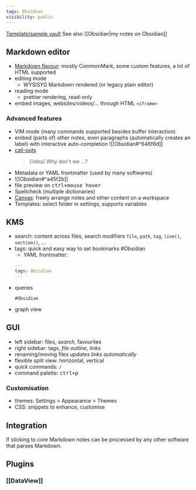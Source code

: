 ```yaml
---
tags: Obsidian
visibility: public
---
```

[Template/sample vault]()
See also [[Obsidian|my notes on Obsidian]]

## Markdown editor
- [Markdown flavour](https://help.obsidian.md/Editing+and+formatting/Obsidian+Flavored+Markdown): mostly CommonMark, some custom features, a lot of HTML supported
- editing mode
  - WYSISYG Markdown rendered (or legacy plain editor)
- reading mode
  - prettier rendering, read-only
- embed images, websites/videos/... through HTML `<iframe>`

### Advanced features
- VIM mode (many commands supported besides buffer interaction)
- embed (parts of) other notes, even paragraphs (automatically creates an label) with interactive auto-completion ![[Obsidian#^646f6d]]
- [call-outs](https://help.obsidian.md/Editing+and+formatting/Callouts#Supported+types)
  > [!idea] Why don't we ...?
- Metadata or YAML frontmatter (used by many softwares)
- ![[Obsidian#^a45f2b]]
- file preview on <kbd>ctrl+mouse hover</kbd>
- Spellcheck (multiple dictionaries)
- [Canvas](https://obsidian.md/canvas): freely arrange notes and other content on a workspace
- Templates: select folder in settings, supports variables


## KMS
- search: content across files, search modifiers `file`, `path`, `tag`, `line()`, `section()`, ...
- tags: quick and easy way to set bookmarks #Obsidian
  - YAML frontmatter:
  ```yaml
  ---
  tags: Obsidian
  ---
  ```
- queries
  ```query
  #Obsidian
  ```
- graph view


## GUI
- left sidebar: files, *search*, favourites
- right sidebar: tags, *file outline*, *links*
- renaming/moving files *updates links automatically*
- flexible split view: horizontal, vertical
- quick commands: `/`
- command palette: <kbd>ctrl+p</kbd>

### Customisation
- themes: Settings > Appearance > Themes
- CSS: snippets to enhance, customise


## Integration
If sticking to core Markdown notes can be processed by any other software that parses Markdown.


## Plugins

### [[DataView]]